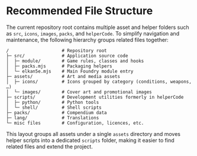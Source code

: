 # Recommended File Structure

The current repository root contains multiple asset and helper folders such as `src`, `icons`, `images`, `packs`, and `helperCode`.
To simplify navigation and maintenance, the following hierarchy groups related files together:

```
/                    # Repository root
├─ src/              # Application source code
│  ├─ module/        # Game rules, classes and hooks
│  ├─ packs.mjs      # Packaging helpers
│  └─ elkan5e.mjs    # Main Foundry module entry
├─ assets/           # Art and media assets
│  ├─ icons/         # Icons grouped by category (conditions, weapons, …)
│  └─ images/        # Cover art and promotional images
├─ scripts/          # Development utilities formerly in helperCode
│  ├─ python/        # Python tools
│  └─ shell/         # Shell scripts
├─ packs/            # Compendium data
├─ lang/             # Translations
└─ misc files        # Configuration, licences, etc.
```

This layout groups all assets under a single `assets` directory and moves helper scripts into a dedicated `scripts` folder, making it easier to find related files and extend the project.
